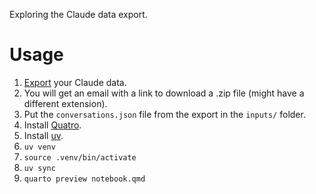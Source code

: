 Exploring the Claude data export.

# Usage

1. [Export][ex] your Claude data.
1. You will get an email with a link to download a .zip file (might have a different extension).
1. Put the `conversations.json` file from the export in the `inputs/` folder.
1. Install [Quatro].
1. Install [uv].
1. `uv venv`
1. `source .venv/bin/activate`
1. `uv sync`
1. `quarto preview notebook.qmd`

[ex]: https://support.anthropic.com/en/articles/9450526-how-can-i-export-my-claude-ai-data
[Quatro]: https://quarto.org/
[uv]: https://docs.astral.sh/uv/
